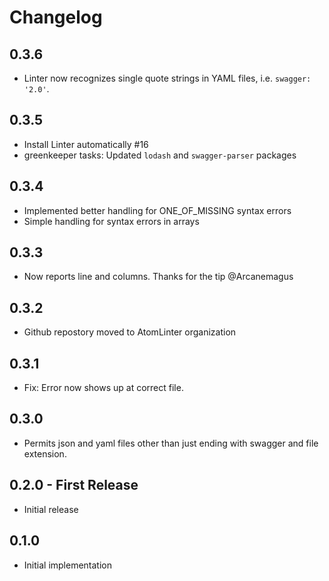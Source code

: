 # Changelog

## 0.3.6

*   Linter now recognizes single quote strings in YAML files, i.e.
    `swagger: '2.0'`.

## 0.3.5

*   Install Linter automatically #16
*   greenkeeper tasks: Updated `lodash` and `swagger-parser` packages

## 0.3.4

*   Implemented better handling for ONE_OF_MISSING syntax errors
*   Simple handling for syntax errors in arrays

## 0.3.3

*   Now reports line and columns. Thanks for the tip @Arcanemagus

## 0.3.2

*   Github repostory moved to AtomLinter organization

## 0.3.1

*   Fix: Error now shows up at correct file.

## 0.3.0

*   Permits json and yaml files other than just ending with swagger and file
    extension.

## 0.2.0 - First Release

*   Initial release

## 0.1.0

*   Initial implementation
